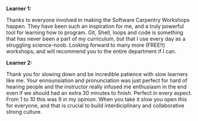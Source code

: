 **Learner 1:**

Thanks to everyone involved in making the Software Carpentry Workshops happen. 
They have been such an inspiration for me, and a truly powerful tool for learning how to program. 
Git, Shell, loops and code is something that has never been a part of my curriculum, 
but that I use every day as a struggling science-noob. 
Looking forward to many more (FREE!!) workshops, and will recommend you to the entire
department if I can.

**Learner 2:** 

Thank you for slowing down and be incredible patience with slow learners like me. Your ennounsiation and pronunciation was just perfect for hard of hearing people and the instructor really infused me enthusiasm in the end even if we should had an extra 30 minutes to finish. Perfect in every aspect. From 1 to 10 this was 9 in my opinion. When you take it slow you open this for everyone, and that is crucial to build interdiciplinary and collaborative strong culture.
